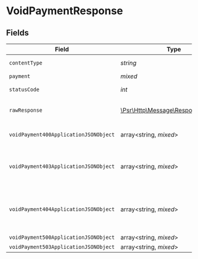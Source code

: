 # VoidPaymentResponse


## Fields

| Field                                                                                                             | Type                                                                                                              | Required                                                                                                          | Description                                                                                                       |
| ----------------------------------------------------------------------------------------------------------------- | ----------------------------------------------------------------------------------------------------------------- | ----------------------------------------------------------------------------------------------------------------- | ----------------------------------------------------------------------------------------------------------------- |
| `contentType`                                                                                                     | *string*                                                                                                          | :heavy_check_mark:                                                                                                | HTTP response content type for this operation                                                                     |
| `payment`                                                                                                         | *mixed*                                                                                                           | :heavy_minus_sign:                                                                                                | Payment Created                                                                                                   |
| `statusCode`                                                                                                      | *int*                                                                                                             | :heavy_check_mark:                                                                                                | HTTP response status code for this operation                                                                      |
| `rawResponse`                                                                                                     | [\Psr\Http\Message\ResponseInterface](https://www.php-fig.org/psr/psr-7/#33-psrhttpmessageresponseinterface)      | :heavy_minus_sign:                                                                                                | Raw HTTP response; suitable for custom response parsing                                                           |
| `voidPayment400ApplicationJSONObject`                                                                             | array<string, *mixed*>                                                                                            | :heavy_minus_sign:                                                                                                | **Bad Request**\<br/>When there are errors in the payload.<br/>                                                   |
| `voidPayment403ApplicationJSONObject`                                                                             | array<string, *mixed*>                                                                                            | :heavy_minus_sign:                                                                                                | **Access Denied**\<br/>Credentials supplied do not grant access to the requested resource.<br/>                   |
| `voidPayment404ApplicationJSONObject`                                                                             | array<string, *mixed*>                                                                                            | :heavy_minus_sign:                                                                                                | **Not Found**\<br/>\<br/>When you'll get `401 Unauthorized` response:<br/>- When there are no Accounts/Orders/Payment found.<br/> |
| `voidPayment500ApplicationJSONObject`                                                                             | array<string, *mixed*>                                                                                            | :heavy_minus_sign:                                                                                                | **Internal Server Error**<br/>                                                                                    |
| `voidPayment503ApplicationJSONObject`                                                                             | array<string, *mixed*>                                                                                            | :heavy_minus_sign:                                                                                                | **Service Unavailable**<br/>                                                                                      |